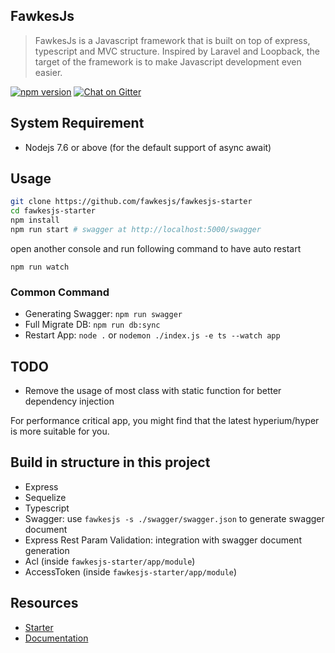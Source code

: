 ## FawkesJs
> FawkesJs is a Javascript framework that is built on top of express, typescript and MVC structure.
> Inspired by Laravel and Loopback, the target of the framework is to make Javascript development even easier.

[![npm version](https://badge.fury.io/js/fawkesjs.svg)](https://badge.fury.io/js/fawkesjs)
[![Chat on Gitter](https://badges.gitter.im/fawkesjs/fawkesjs.svg)](https://gitter.im/fawkesjs/Lobby?utm_source=badge&utm_medium=badge&utm_campaign=pr-badge&utm_content=badge)


## System Requirement
- Nodejs 7.6 or above (for the default support of async await)

## Usage
```bash
git clone https://github.com/fawkesjs/fawkesjs-starter
cd fawkesjs-starter
npm install
npm run start # swagger at http://localhost:5000/swagger
```

open another console and run following command to have auto restart
```
npm run watch
```

### Common Command
- Generating Swagger: `npm run swagger`
- Full Migrate DB: `npm run db:sync`
- Restart App: `node .` or `nodemon ./index.js -e ts --watch app`

## TODO
- Remove the usage of most class with static function for better dependency injection

For performance critical app, you might find that the latest hyperium/hyper is more suitable for you.

## Build in structure in this project
- Express
- Sequelize
- Typescript
- Swagger: use `fawkesjs -s ./swagger/swagger.json` to generate swagger document
- Express Rest Param Validation: integration with swagger document generation
- Acl (inside `fawkesjs-starter/app/module`)
- AccessToken (inside `fawkesjs-starter/app/module`)

## Resources
- [Starter](https://github.com/fawkesjs/fawkesjs-starter)
- [Documentation](https://github.com/fawkesjs/fawkesjs/tree/master/doc)
